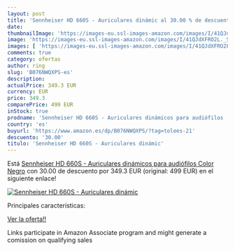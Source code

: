 ```yaml
---
layout: post
title: 'Sennheiser HD 660S - Auriculares dinámic al 30.00 % de descuento'
date: 
thumbnailImage: 'https://images-eu.ssl-images-amazon.com/images/I/41QJdXFRO2L._SL200_.jpg'
image: 'https://images-eu.ssl-images-amazon.com/images/I/41QJdXFRO2L._SL200_.jpg'
images: [ 'https://images-eu.ssl-images-amazon.com/images/I/41QJdXFRO2L._SL200_.jpg' ]
comments: true
category: ofertas
author: ring
slug: 'B076NWQXPS-es'
description:
actualPrice: 349.3 EUR
currency: EUR
price: 349.3
comparePrice: 499 EUR
inStock: true
prodname: 'Sennheiser HD 660S - Auriculares dinámicos para audiófilos  Color Negro'
country: 'es'
buyurl: 'https://www.amazon.es/dp/B076NWQXPS/?tag=tolees-21'
descuento: '30.00'
titulo: 'Sennheiser HD 660S - Auriculares dinámic'
---
```


Está [Sennheiser HD 660S - Auriculares dinámicos para audiófilos  Color Negro](https://www.amazon.es/dp/B076NWQXPS/?tag=tolees-21) con 30.00 de descuento por 349.3 EUR (original: 499 EUR) en el siguiente enlace!

[![Sennheiser HD 660S - Auriculares dinámic](https://images-eu.ssl-images-amazon.com/images/I/41QJdXFRO2L._SL200_.jpg)](https://www.amazon.es/dp/B076NWQXPS/?tag=tolees-21)

Principales características:


[Ver la oferta!!](https://www.amazon.es/dp/B076NWQXPS/?tag=tolees-21)

Links participate in Amazon Associate program and might generate a comission on qualifying sales


